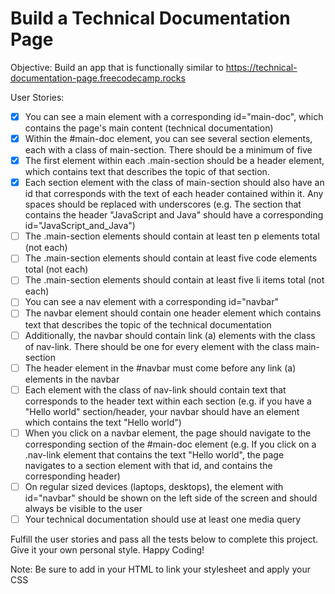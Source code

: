 # Build a Technical Documentation Page
Objective: Build an app that is functionally similar to https://technical-documentation-page.freecodecamp.rocks

User Stories:

- [x] You can see a main element with a corresponding id="main-doc", which
  contains the page's main content (technical documentation)
- [x] Within the #main-doc element, you can see several section elements, each
  with a class of main-section. There should be a minimum of five
- [x] The first element within each .main-section should be a header element,
  which contains text that describes the topic of that section.
- [x] Each section element with the class of main-section should also have an
  id that corresponds with the text of each header contained within it. Any
  spaces should be replaced with underscores (e.g. The section that contains
  the header "JavaScript and Java" should have a corresponding
  id="JavaScript_and_Java")
- [ ] The .main-section elements should contain at least ten p elements total
  (not each)
- [ ] The .main-section elements should contain at least five code elements
  total (not each)
- [ ] The .main-section elements should contain at least five li items total
  (not each)
- [ ] You can see a nav element with a corresponding id="navbar"
- [ ] The navbar element should contain one header element which contains text
  that describes the topic of the technical documentation
- [ ] Additionally, the navbar should contain link (a) elements with the class
  of nav-link. There should be one for every element with the class
  main-section
- [ ] The header element in the #navbar must come before any link (a) elements
  in the navbar
- [ ] Each element with the class of nav-link should contain text that
  corresponds to the header text within each section (e.g. if you have a "Hello
  world" section/header, your navbar should have an element which contains the
  text "Hello world")
- [ ] When you click on a navbar element, the page should navigate to the
  corresponding section of the #main-doc element (e.g. If you click on a
  .nav-link element that contains the text "Hello world", the page navigates to
  a section element with that id, and contains the corresponding header)
- [ ] On regular sized devices (laptops, desktops), the element with
  id="navbar" should be shown on the left side of the screen and should always
  be visible to the user
- [ ] Your technical documentation should use at least one media query

Fulfill the user stories and pass all the tests below to complete this project. Give it your own personal style. Happy Coding!

Note: Be sure to add <link rel="stylesheet" href="styles.css"> in your HTML to link your stylesheet and apply your CSS
